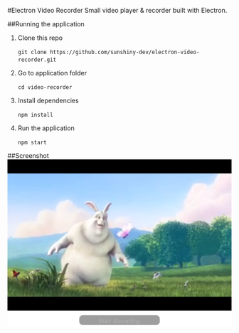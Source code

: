 #Electron Video Recorder
Small video player & recorder built with Electron.

##Running the application
1. Clone this repo

	`git clone https://github.com/sunshiny-dev/electron-video-recorder.git`
2. Go to application folder

	`cd video-recorder`
3. Install dependencies

	`npm install`
4. Run the application

	`npm start`

##Screenshot
![alt text](https://github.com/sunshiny-dev/electron-video-recorder/blob/master/img/screen.png?raw=true "Screenshot of application")
